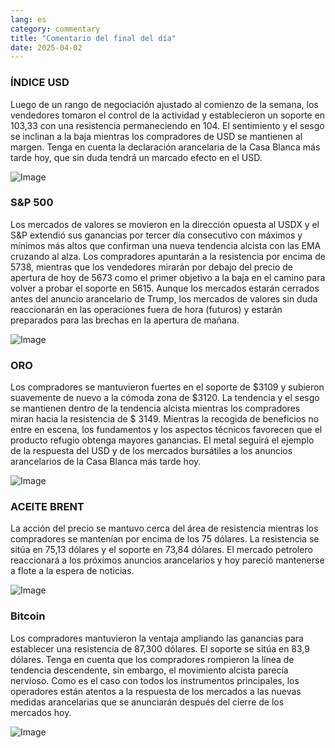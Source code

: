 ```yaml
---
lang: es
category: commentary
title: "Comentario del final del día"
date: 2025-04-02
---
```


### ÍNDICE USD

Luego de un rango de negociación ajustado al comienzo de la semana, los vendedores tomaron el control de la actividad y establecieron un soporte en 103,33 con una resistencia permaneciendo en 104. El sentimiento y el sesgo se inclinan a la baja mientras los compradores de USD se mantienen al margen. Tenga en cuenta la declaración arancelaria de la Casa Blanca más tarde hoy, que sin duda tendrá un marcado efecto en el USD.

![Image](https://markleighedu.github.io/img/Apr-2025/02-Apr-2025/usdindex.jpg)

### S&P 500

Los mercados de valores se movieron en la dirección opuesta al USDX y el S&P extendió sus ganancias por tercer día consecutivo con máximos y mínimos más altos que confirman una nueva tendencia alcista con las EMA cruzando al alza. Los compradores apuntarán a la resistencia por encima de 5738, mientras que los vendedores mirarán por debajo del precio de apertura de hoy de 5673 como el primer objetivo a la baja en el camino para volver a probar el soporte en 5615. Aunque los mercados estarán cerrados antes del anuncio arancelario de Trump, los mercados de valores sin duda reaccionarán en las operaciones fuera de hora (futuros) y estarán preparados para las brechas en la apertura de mañana.

![Image](https://markleighedu.github.io/img/Apr-2025/02-Apr-2025/sp500.jpg)

### ORO

Los compradores se mantuvieron fuertes en el soporte de $3109 y subieron suavemente de nuevo a la cómoda zona de $3120. La tendencia y el sesgo se mantienen dentro de la tendencia alcista mientras los compradores miran hacia la resistencia de $ 3149. Mientras la recogida de beneficios no entre en escena, los fundamentos y los aspectos técnicos favorecen que el producto refugio obtenga mayores ganancias. El metal seguirá el ejemplo de la respuesta del USD y de los mercados bursátiles a los anuncios arancelarios de la Casa Blanca más tarde hoy. 

![Image](https://markleighedu.github.io/img/Apr-2025/02-Apr-2025/gold.jpg)

### ACEITE BRENT

La acción del precio se mantuvo cerca del área de resistencia mientras los compradores se mantenían por encima de los 75 dólares. La resistencia se sitúa en 75,13 dólares y el soporte en 73,84 dólares. El mercado petrolero reaccionará a los próximos anuncios arancelarios y hoy pareció mantenerse a flote a la espera de noticias. 

![Image](https://markleighedu.github.io/img/Apr-2025/02-Apr-2025/brentoil.jpg)

### Bitcoin

Los compradores mantuvieron la ventaja ampliando las ganancias para establecer una resistencia de 87,300 dólares. El soporte se sitúa en 83,9 dólares. Tenga en cuenta que los compradores rompieron la línea de tendencia descendente, sin embargo, el movimiento alcista parecía nervioso. Como es el caso con todos los instrumentos principales, los operadores están atentos a la respuesta de los mercados a las nuevas medidas arancelarias que se anunciarán después del cierre de los mercados hoy. 

![Image](https://markleighedu.github.io/img/Apr-2025/02-Apr-2025/bitcoin.jpg)

